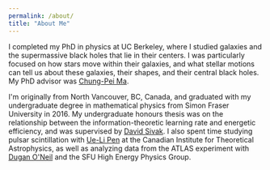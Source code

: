 ```yaml
---
permalink: /about/
title: "About Me"
---
```


I completed my PhD in physics at UC Berkeley, where I studied galaxies and the supermassive black holes that lie in their centers. I was particularly focused on how stars move within their galaxies, and what stellar motions can tell us about these galaxies, their shapes, and their central black holes. My PhD advisor was [Chung-Pei Ma](https://w.astro.berkeley.edu/~cpma/).

I'm originally from North Vancouver, BC, Canada, and graduated with my undergraduate degree in mathematical physics from Simon Fraser University in 2016. My undergraduate honours thesis was on the relationship between the information-theoretic learning rate and energetic efficiency, and was supervised by [David Sivak](https://www.sfu.ca/physics/people/faculty/dsivak.html). I also spent time studying pulsar scintillation with [Ue-Li Pen](https://www.cita.utoronto.ca/~pen/wordpress/) at the Canadian Institute for Theoretical Astrophysics, as well as analyzing data from the ATLAS experiment with [Dugan O'Neil](https://www.sfu.ca/research/directory/dugan-oneil) and the SFU High Energy Physics Group.